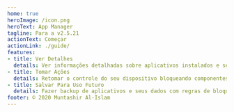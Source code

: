 ```yaml
---
home: true
heroImage: /icon.png
heroText: App Manager
tagline: Para a v2.5.21
actionText: Começar
actionLink: ./guide/
features:
- title: Ver Detalhes
  details: Ver informações detalhadas sobre aplicativos instalados e seus diretórios de dados, informações do SDK, componentes, operações de aplicativo, permissões e informações de assinatura
- title: Tomar Ações
  details: Retomar o controle do seu dispositivo bloqueando componentes do aplicativo e revogando permissões
- title: Salvar Para Uso Futuro
  details: Fazer backup de aplicativos e seus dados com regras de bloqueio para restaurá-los após uma atualização do dispositivo ou do Sistema Operacional
footer: © 2020 Muntashir Al-Islam
---
```


